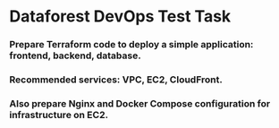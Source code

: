 # Dataforest DevOps Test Task

### Prepare Terraform code to deploy a simple application: frontend, backend, database. 
### Recommended services: VPC, EC2, CloudFront. 
### Also prepare Nginx and Docker Compose configuration for infrastructure on EC2.